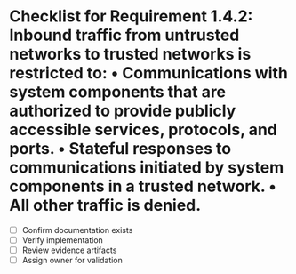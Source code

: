 # Checklist for Requirement 1.4.2: Inbound traffic from untrusted networks to trusted networks is restricted to: • Communications with system components that are authorized to provide publicly accessible services, protocols, and ports. • Stateful responses to communications initiated by system components in a trusted network. • All other traffic is denied.

- [ ] Confirm documentation exists
- [ ] Verify implementation
- [ ] Review evidence artifacts
- [ ] Assign owner for validation
